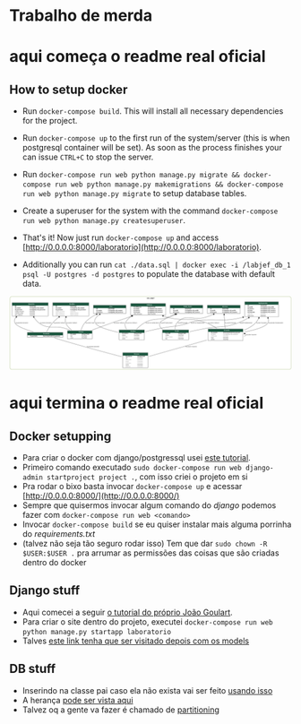 # Trabalho de merda

# aqui começa o readme real oficial

## How to setup docker

- Run `docker-compose build`. This will install all necessary dependencies for the project.
- Run `docker-compose up` to the first run of the system/server (this is when postgresql container will be set). As soon as the process finishes your can issue `CTRL+C` to stop the server.
- Run `docker-compose run web python manage.py migrate && docker-compose run web python manage.py makemigrations && docker-compose run web python manage.py migrate` to setup database tables.
- Create a superuser for the system with the command `docker-compose run web python manage.py createsuperuser`.
- That's it! Now just run `docker-compose up` and access [http://0.0.0.0:8000/laboratorio](http://0.0.0.0:8000/laboratorio).

- Additionally you can run `cat ./data.sql | docker exec -i /labjef_db_1 psql -U postgres -d postgres` to populate the database with default data.

![relational model](relational.png)

# aqui termina o readme real oficial

## Docker setupping

- Para criar o docker com django/postgressql usei [este tutorial](https://docs.docker.com/compose/django/).
- Primeiro comando executado `sudo docker-compose run web django-admin startproject project .`, com isso criei o projeto em si
- Pra rodar o bixo basta invocar `docker-compose up` e acessar [http://0.0.0.0:8000/](http://0.0.0.0:8000/)
- Sempre que quisermos invocar algum comando do _django_ podemos fazer com `docker-compose run web <comando>`
- Invocar `docker-compose build` se eu quiser instalar mais alguma porrinha do _requirements.txt_
- (talvez não seja tão seguro rodar isso) Tem que dar `sudo chown -R $USER:$USER .` pra arrumar as permissões das coisas que são criadas dentro do docker

## Django stuff 

- Aqui comecei a seguir [o tutorial do próprio João Goulart](https://docs.djangoproject.com/en/3.0/intro/tutorial01/).
- Para criar o site dentro do projeto, executei `docker-compose run web python manage.py startapp laboratorio`
- Talves [este link tenha que ser visitado depois com os models](https://stackoverflow.com/questions/33992867/how-do-you-perform-django-database-migrations-when-using-docker-compose)

## DB stuff

- Inserindo na classe pai caso ela não exista vai ser feito [usando isso](https://stackoverflow.com/questions/4069718/postgres-insert-if-does-not-exist-already)
- A herança [pode ser vista aqui](https://www.postgresql.org/docs/10/tutorial-inheritance.html)
- Talvez oq a gente va fazer é chamado de [partitioning](https://zaiste.net/posts/table-inheritance-partitioning-postgresql/)
